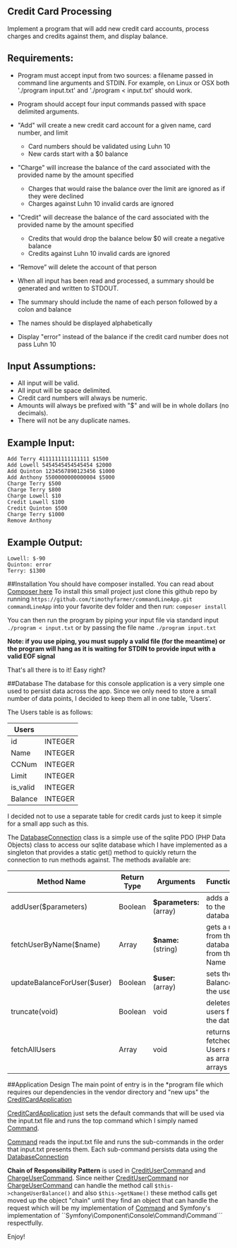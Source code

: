 Credit Card Processing
-----
 
Implement a program that will add new credit card accounts, process charges and credits
against them, and display balance.
 
## Requirements:
 
- Program must accept input from two sources: a filename passed in
  command line arguments and STDIN. For example, on Linux or OSX both
  './program input.txt' and './program < input.txt' should work.
- Program should accept four input commands passed with space delimited
  arguments.
 
- "Add" will create a new credit card account for a given name, card number, and limit
   - Card numbers should be validated using Luhn 10
   - New cards start with a $0 balance
- "Charge" will increase the balance of the card associated with the provided
  name by the amount specified
   - Charges that would raise the balance over the limit are ignored as if they
     were declined
   - Charges against Luhn 10 invalid cards are ignored
- "Credit" will decrease the balance of the card associated with the provided
  name by the amount specified
   - Credits that would drop the balance below $0 will create a negative balance
   - Credits against Luhn 10 invalid cards are ignored
- “Remove” will delete the account of that person
 
- When all input has been read and processed, a summary should be generated and
  written to STDOUT.
- The summary should include the name of each person followed by a colon and
  balance
- The names should be displayed alphabetically
- Display "error" instead of the balance if the credit card number does not pass
  Luhn 10
 
## Input Assumptions:
 
- All input will be valid.
- All input will be space delimited.
- Credit card numbers will always be numeric.
- Amounts will always be prefixed with "$" and will be in whole dollars (no
  decimals).
- There will not be any duplicate names.
 
## Example Input:
 
```
Add Terry 4111111111111111 $1500
Add Lowell 5454545454545454 $2000
Add Quinton 1234567890123456 $1000
Add Anthony 5500000000000004 $5000
Charge Terry $500
Charge Terry $800
Charge Lowell $10
Credit Lowell $100
Credit Quinton $500
Charge Terry $1000
Remove Anthony
```
 
## Example Output:
 
```
Lowell: $-90
Quinton: error
Terry: $1300
```
##Installation
You should have composer installed. You can read about [Composer here](https://getcomposer.org/doc/00-intro.md)
To install this small project just clone this github repo by running ```https://github.com/timothyfarmer/commandLineApp.git commandLineApp``` into your favorite dev folder and then run: ```composer install```

You can then run the program by piping your input file via standard input  ```./program < input.txt``` or by passing the file name ```./program input.txt```

**Note: if you use piping, you must supply a valid file (for the meantime) or the program will hang as it is waiting for STDIN to provide input with a valid EOF signal**

That's all there is to it! Easy right?

##Database
The database for this console application is a very simple one used to persist
data across the app. Since we only need to store a small number of data points,
I decided to keep them all in one table, 'Users'. 

The Users table is as follows:

| Users |  |
| ----------- | --------- |
| id          | INTEGER   |
| Name | INTEGER |
| CCNum | INTEGER |
| Limit | INTEGER |
| is_valid | INTEGER |
| Balance | INTEGER |

I decided not to use a separate table for credit cards just to keep it simple for a small app such as this.

The [DatabaseConnection](src/DatabaseConnection.php) class is a simple use of the sqlite PDO (PHP Data Objects) class to access our sqlite
database which I have implemented as a singleton that provides a static get() method to quickly return the connection
to run methods against.
The methods available are:

| Method Name | Return Type | Arguments | Functionality |
| ----------- | ----------- | ----------| ------------- |
| addUser($parameters) | Boolean | **$parameters:** (array) | adds a user to the database |
| fetchUserByName($name) | Array | **$name:** (string) | gets a user from the database from their Name |
| updateBalanceForUser($user) | Boolean | **$user:** (array) | sets the Balance for the user |
| truncate(void) | Boolean | void | deletes all users from the database |
| fetchAllUsers | Array | void | returns fetched Users rows as array of arrays |

##Application Design
The main point of entry is in the *program file which requires our dependencies in the vendor directory and "new ups" the [CreditCardApplication](src/CreditCardApplication.php)

[CreditCardApplication](src/CreditCardApplication.php) just sets the default commands that will be used via the input.txt file and runs the top command which I simply named [Command](src/Command.php).

[Command](src/Command.php) reads the input.txt file and runs the sub-commands in the order that input.txt presents them. Each sub-command persists data using the [DatabaseConnection](src/DatabaseConnection.php) 

**Chain of Responsibility Pattern** is used in [CreditUserCommand](src/CreditUserCommand.php) and [ChargeUserCommand](ChargeUserCommand.php). Since neither [CreditUserCommand](src/CreditUserCommand.php) nor [ChargeUserCommand](ChargeUserCommand.php) can handle the method call ```$this->changeUserBalance()``` and also ```$this->getName()``` these method calls get moved up the object "chain" until they find an object that can handle the request which will be my implementation of [Command](Command.php) and Symfony's implementation of ``Symfony\Component\Console\Command\Command``` respectfully. 

Enjoy!

